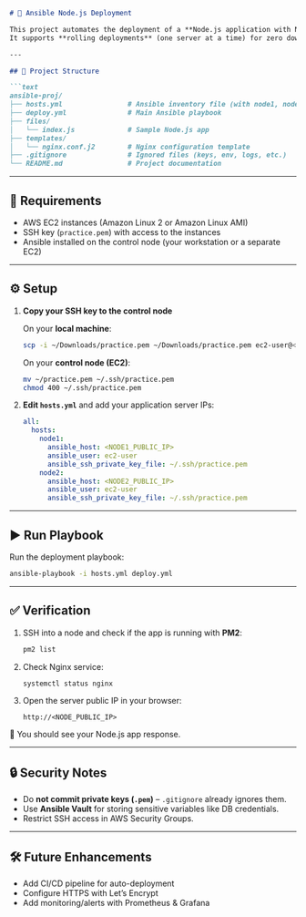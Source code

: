 ````markdown
# 🚀 Ansible Node.js Deployment

This project automates the deployment of a **Node.js application with Nginx** on AWS EC2 instances using **Ansible**.  
It supports **rolling deployments** (one server at a time) for zero downtime.

---

## 📂 Project Structure

```text
ansible-proj/
├── hosts.yml                # Ansible inventory file (with node1, node2)
├── deploy.yml               # Main Ansible playbook
├── files/
│   └── index.js             # Sample Node.js app
├── templates/
│   └── nginx.conf.j2        # Nginx configuration template
├── .gitignore               # Ignored files (keys, env, logs, etc.)
└── README.md                # Project documentation
````

---

## 🔑 Requirements

* AWS EC2 instances (Amazon Linux 2 or Amazon Linux AMI)
* SSH key (`practice.pem`) with access to the instances
* Ansible installed on the control node (your workstation or a separate EC2)

---

## ⚙️ Setup

1. **Copy your SSH key to the control node**

   On your **local machine**:

   ```bash
   scp -i ~/Downloads/practice.pem ~/Downloads/practice.pem ec2-user@<CONTROL_NODE_IP>:/home/ec2-user/
   ```

   On your **control node (EC2)**:

   ```bash
   mv ~/practice.pem ~/.ssh/practice.pem
   chmod 400 ~/.ssh/practice.pem
   ```

2. **Edit `hosts.yml`** and add your application server IPs:

   ```yaml
   all:
     hosts:
       node1:
         ansible_host: <NODE1_PUBLIC_IP>
         ansible_user: ec2-user
         ansible_ssh_private_key_file: ~/.ssh/practice.pem
       node2:
         ansible_host: <NODE2_PUBLIC_IP>
         ansible_user: ec2-user
         ansible_ssh_private_key_file: ~/.ssh/practice.pem
   ```

---

## ▶️ Run Playbook

Run the deployment playbook:

```bash
ansible-playbook -i hosts.yml deploy.yml
```

---

## ✅ Verification

1. SSH into a node and check if the app is running with **PM2**:

   ```bash
   pm2 list
   ```

2. Check Nginx service:

   ```bash
   systemctl status nginx
   ```

3. Open the server public IP in your browser:

   ```
   http://<NODE_PUBLIC_IP>
   ```

🎉 You should see your Node.js app response.

---

## 🔒 Security Notes

* Do **not commit private keys (`.pem`)** – `.gitignore` already ignores them.
* Use **Ansible Vault** for storing sensitive variables like DB credentials.
* Restrict SSH access in AWS Security Groups.

---

## 🛠 Future Enhancements

* Add CI/CD pipeline for auto-deployment
* Configure HTTPS with Let’s Encrypt
* Add monitoring/alerts with Prometheus & Grafana

`````
